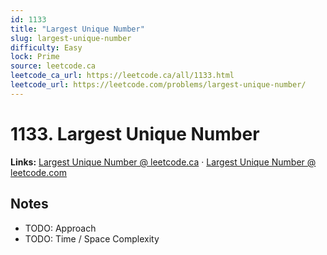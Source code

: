 ```yaml
--- 
id: 1133
title: "Largest Unique Number"
slug: largest-unique-number
difficulty: Easy
lock: Prime
source: leetcode.ca
leetcode_ca_url: https://leetcode.ca/all/1133.html
leetcode_url: https://leetcode.com/problems/largest-unique-number/
---
```


# 1133. Largest Unique Number

**Links:** [Largest Unique Number @ leetcode.ca](https://leetcode.ca/all/1133.html) · [Largest Unique Number @ leetcode.com](https://leetcode.com/problems/largest-unique-number/)

## Notes
- TODO: Approach
- TODO: Time / Space Complexity
